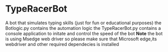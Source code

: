 # TypeRacerBot
A bot that simulates typing skills (just for fun or educational purposes)
the Botlogic.py contains the automation logic 
the TypeRacerBot.py contains a console application to initate and  control the speed of the bot 
**Note** 
the bot is using Msedge web driver so please make sure that Microsoft edge,its webdriver and other required dependecies is installed  
